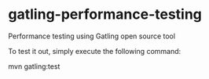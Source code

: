 # gatling-performance-testing
Performance testing using Gatling open source tool

To test it out, simply execute the following command:

mvn gatling:test 

